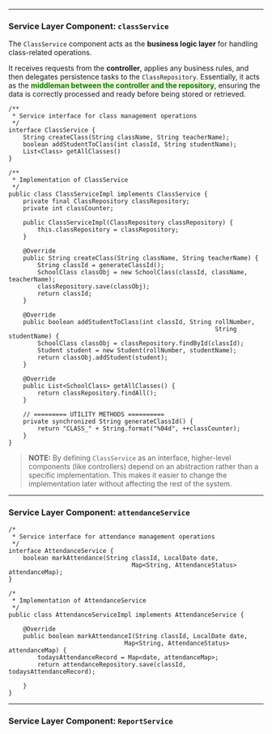 

---
### Service Layer Component: `classService`

The `ClassService` component acts as the **business logic layer** for handling class-related operations.  

It receives requests from the **controller**, applies any business rules, and then delegates persistence tasks to the `ClassRepository`.  Essentially, it acts as the <span style="color:green;font-weight:bold;background:beige;">middleman between the controller and the repository</span>, ensuring the data is correctly processed and ready before being stored or retrieved.

```
/**
 * Service interface for class management operations
 */
interface ClassService {
	String createClass(String className, String teacherName);
	boolean addStudentToClass(int classId, String studentName);
	List<Class> getAllClasses()
}
```

```
/**
 * Implementation of ClassService
 */
public class ClassServiceImpl implements ClassService {
	private final ClassRepository classRepository;
	private int classCounter;

	public ClassServiceImpl(ClassRepository classRepository) {
		this.classRepository = classRepository;
	}

	@Override
	public String createClass(String className, String teacherName) {
		String classId = generateClassId();
		SchoolClass classObj = new SchoolClass(classId, className, teacherName);
		classRepository.save(classObj);
		return classId;
	}

	@Override
	public boolean addStudentToClass(int classId, String rollNumber, 
	                                                     String studentName) {
		SchoolClass classObj = classRepository.findById(classId);
		Student student = new Student(rollNumber, studentName);
		return classObj.addStudent(student);	
	}

	@Override
	public List<SchoolClass> getAllClasses() {
		return classRepository.findAll();
	}

	// ========= UTILITY METHODS ==========
	private synchronized String generateClassId() {
		return "CLASS_" + String.format("%04d", ++classCounter);
	}
}
```

> **NOTE:** By defining `ClassService` as an interface, higher-level components (like controllers) depend on an abstraction rather than a specific implementation. This makes it easier to change the implementation later without affecting the rest of the system.

---
### Service Layer Component: `attendanceService`

```
/*
 * Service interface for attendance management operations
 */
interface AttendanceService {
	boolean markAttendance(String classId, LocalDate date, 
	                              Map<String, AttendanceStatus> attendanceMap);
}
```

```
/*
 * Implementation of AttendanceService
 */
public class AttendanceServiceImpl implements AttendanceService {

	@Override
	public boolean markAttendanceI(String classId, LocalDate date, 
	                            Map<String, AttendanceStatus> attendanceMap) {
		todaysAttendanceRecord = Map<date, attendanceMap>;
		return attendanceRepository.save(classId, todaysAttendanceRecord);
		
	}
}
```

---
### Service Layer Component: `ReportService`
